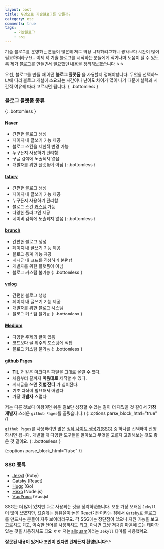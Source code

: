 ```yaml
---
layout: post
title: 무엇으로 기술블로그를 만들까?
category: etc
comments: true
tags:
    - 기술블로그
    - ssg
---
```


기술 블로그를 운영하는 분들이 많은데 저도 막상 시작하려고하니 생각보다 시간이 많이 필요하더라구요..
이제 막 기술 블로그를 시작하는 분들에게 작게나마 도움이 될 수 있도록 제가 블로그를 만들면서 필요했던 내용을 정리해보겠습니다 ㅎㅎ

우선, 블로그를 만들 때 어떤 __블로그 플랫폼__ 을 사용할지 정해야합니다.
무엇을 선택하느냐에 따라 블로그 개설에 소요되는 시간이나 난이도 차이가 많이 나기 때문에 실력과 시간적 여유에 따라 고르시면 됩니다.
{: .bottomless }

### 블로그 플랫폼 종류
{: .bottomless }

#### [Naver](https://section.blog.naver.com/BlogHome.nhn?directoryNo=0&currentPage=1&groupId=0)
* 간편한 블로그 생성
* 페이지 내 글쓰기 기능 제공
* 블로그 스킨을 제한적 변경 가능
* 누구든지 사용하기 편리함
* 구글 검색에 노출되지 않음
* 개발자를 위한 플랫폼이 아님
{: .bottomless }

#### [tstory](https://www.tistory.com/)
* 간편한 블로그 생성
* 페이지 내 글쓰기 기능 제공
* 누구든지 사용하기 편리함
* 블로그 스킨 [커스텀](https://tistory.github.io/document-tistory-skin/contents/protected.html) 가능
* 다양한 플러그인 제공
* 네이버 검색에 노출되지 않음
{: .bottomless }

#### [brunch](https://brunch.co.kr/)
* 간편한 블로그 생성
* 페이지 내 글쓰기 기능 제공
* 블로그 통계 기능 제공
* 게시글 내 코드를 작성하기 불편함
* 개발자를 위한 플랫폼이 아님
* 블로그 커스텀 불가능
{: .bottomless }

#### [velog](https://velog.io/)
* 간편한 블로그 생성
* 페이지 내 글쓰기 기능 제공
* 개발자를 위한 블로그 시스템
* 블로그 커스텀 불가능
{: .bottomless }

#### [Medium](https://medium.com/)
* 다양한 주제의 글이 있음
* 코드보다 글 위주의 포스팅에 적합
* 블로그 커스텀 불가능
{: .bottomless }

#### [github Pages](https://pages.github.com/)
* __TIL__ 과 같은 마크다운 파일을 그대로 올릴 수 있다.
* 처음부터 끝까지 __마음대로__ 제작할 수 있다.
* 게시글을 쓰면 __깃헙 잔디__ 가 심어진다.
* 기초 지식이 필요해서 어렵다.
* 가장 __개발자__ 스럽다.

저는 다른 것보다 이왕이면 쉬운 길보단 성장할 수 있는 길이 더 재밌을 것 같아서 __가장 개발자__ 스러운 `github Pages`를 골랐습니다:)
{::options parse_block_html="true" /}

`github Pages`를 사용하려면 많은 [정적 사이트 생성기(SSG)](#to_be_continue) 중 하나를 선택하여 진행하시면 됩니다. 개발할 때 다양한 도구들을 알아보고 무엇을 고를지 고민해보는 것도 좋은 것 같아요.
{: .bottomless }

{::options parse_block_html="false" /}

### SSG 종류
* [Jekyll](https://jekyllrb.com/) (Ruby)
* [Gatsby](https://www.gatsbyjs.com/) (React)
* [Hugo](https://gohugo.io/) (Go)
* [Hexo](https://hexo.io/ko/index.html) (Node.js)
* [VuePress](https://vuepress.vuejs.org/) (Vue.js)

SSG는 더 많이 있지만 주로 사용되는 것을 정리하였습니다. 보통 가장 오래된 `Jekyll`이 많이 쓰였지만, 요즘에는 점유율이 높은 React기반이라는 점에서 `Gatsby`로 블로그를 만드시는 분들이 자주 보이더라구요. 각 SSG에는 장단점이 있으니 지원 기능을 보고 고르셔도 되고, 익숙한 언어를 사용하셔도 되고, 아니면 그냥 저처럼 마음에 드는 테마가 있는 것을 사용하셔도 되요 ㅎㅎ 저는 [aliquam](https://github.com/grrinchas/aliquam)이라는 `Jekyll` 테마를 사용했어요.




__잘못된 내용이 있거나 조언이 있다면 언제든지 환영입니다^.^__